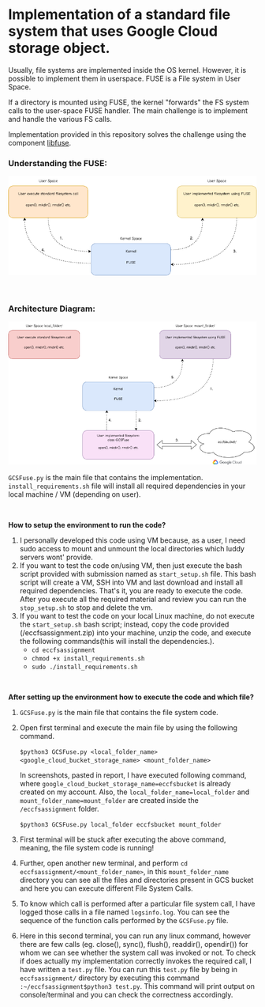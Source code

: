# Implementation of a standard file system that uses Google Cloud storage object.

Usually, file systems are implemented inside the OS kernel. However, it is possible to implement them in userspace. FUSE is a File system in User Space.

If a directory is mounted using FUSE, the kernel "forwards" the FS system calls to the user-space FUSE handler. The main challenge is to implement and handle the various FS calls.

Implementation provided in this repository solves the challenge using the component [libfuse](https://github.com/libfuse/libfuse).

### Understanding the FUSE:
![alt text](https://github.com/piyush26c/File-System-Using-Cloud-Storage/blob/main/diagrams/fuseexplain.png)


<br>

### Architecture Diagram:
![alt text](https://github.com/piyush26c/File-System-Using-Cloud-Storage/blob/main/diagrams/design.png)

`GCSFuse.py` is the main file that contains the implementation.
<br>
`install_requirements.sh` file will install all required dependencies in your local machine / VM (depending on user).


<br>

**How to setup the environment to run the code?**

  1. I personally developed this code using VM because, as a user, I need sudo access to mount and unmount the local directories which luddy servers wont' provide.
  2. If you want to test the code on/using VM, then just execute the bash script provided with submission named as `start_setup.sh` file. This bash script will create a VM, SSH into VM and last download and install all required dependencies. That's it, you are ready to execute the code. After you execute all the required material and review you can run the `stop_setup.sh` to stop and delete the vm.
  3. If you want to test the code on your local Linux machine, do not execute the `start_setup.sh` bash script; instead, copy the code provided (/eccfsassignment.zip) into your machine, unzip the code, and execute the following commands(this will install the dependencies.).
        - `cd eccfsassignment`
        - `chmod +x install_requirements.sh`
        - `sudo ./install_requirements.sh`

<br>
    
**After setting up the environment how to execute the code and which file?**

  1. `GCSFuse.py` is the main file that contains the file system code.
  2. Open first terminal and execute the main file by using the following command.
  
     `$python3 GCSFuse.py <local_folder_name> <google_cloud_bucket_storage_name> <mount_folder_name>`
     
     In screenshots, pasted in report, I have executed following command, where `google_cloud_bucket_storage_name=eccfsbucket` is already created on my account. Also, the `local_folder_name=local_folder` and `mount_folder_name=mount_folder` are created inside the `/eccfsassignment` folder.
     
     `$python3 GCSFuse.py local_folder eccfsbucket mount_folder`
     
  2. First terminal will be stuck after executing the above command, meaning, the file system code is running!
  
  3. Further, open another new terminal, and perform `cd eccfsassignment/<mount_folder_name>`, in this `mount_folder_name` directory you can see all the files and directories present in GCS bucket and here you can execute different File System Calls.
  
  4. To know which call is performed after a particular file system call, I have logged those calls in a file named `logsinfo.log`. You can see the sequence of the function calls performed by the `GCSFuse.py` file.
  
  5. Here in this second terminal, you can run any linux command, however there are few calls (eg. close(), sync(), flush(), readdir(), opendir()) for whom we can see whether the system call was invoked or not. To check if does actually my implementation correctly invokes the required call, I have written a `test.py` file. You can run this `test.py` file by being in `eccfsassignment/` directory by executing this command `:~/eccfsassignment$python3 test.py`. This command will print output on console/terminal and you can check the correctness accordingly.
  
